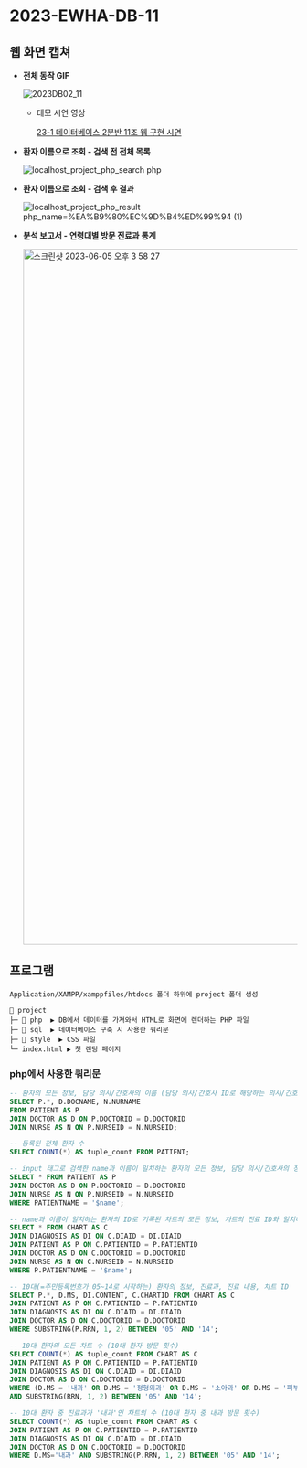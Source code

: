 # 2023-EWHA-DB-11

## 웹 화면 캡쳐

- **전체 동작 GIF**
    
    ![2023DB02_11](https://github.com/529539/2023-EWHA-DB-11/assets/102040717/25c72bea-6f4b-44cc-a19b-9688328f1a56)
    
    - 데모 시연 영상
        
        [23-1 데이터베이스 2분반 11조 웹 구현 시연](https://youtu.be/T5f9OYlKA0k)
        

- **환자 이름으로 조회 - 검색 전 전체 목록**
    
    ![localhost_project_php_search php](https://github.com/529539/2023-EWHA-DB-11/assets/102040717/dc64f3c9-d5a4-4d77-a0e7-340033892752)

    

- **환자 이름으로 조회 - 검색 후 결과**
    
    ![localhost_project_php_result php_name=%EA%B9%80%EC%9D%B4%ED%99%94 (1)](https://github.com/529539/2023-EWHA-DB-11/assets/102040717/b95c1d83-0ae2-4363-b57c-be6830ea179d)


- **분석 보고서 - 연령대별 방문 진료과 통계**

    <img width="1218" alt="스크린샷 2023-06-05 오후 3 58 27" src="https://github.com/529539/2023-EWHA-DB-11/assets/102040717/c91032bd-58cd-4d70-b3cb-a1de70b526c9">
    

## 프로그램

```
Application/XAMPP/xamppfiles/htdocs 폴더 하위에 project 폴더 생성
```

```
📂 project
├─ 📂 php  ▶️ DB에서 데이터를 가져와서 HTML로 화면에 렌더하는 PHP 파일
├─ 📂 sql  ▶️ 데이터베이스 구축 시 사용한 쿼리문
├─ 📂 style  ▶️ CSS 파일
└─ index.html ▶️ 첫 랜딩 페이지
```

### php에서 사용한 쿼리문

```sql
-- 환자의 모든 정보, 담당 의사/간호사의 이름 (담당 의사/간호사 ID로 해당하는 의사/간호사의 이름을 조인)
SELECT P.*, D.DOCNAME, N.NURNAME
FROM PATIENT AS P
JOIN DOCTOR AS D ON P.DOCTORID = D.DOCTORID
JOIN NURSE AS N ON P.NURSEID = N.NURSEID;

-- 등록된 전체 환자 수
SELECT COUNT(*) AS tuple_count FROM PATIENT;
```

```sql
-- input 태그로 검색한 name과 이름이 일치하는 환자의 모든 정보, 담당 의사/간호사의 정보
SELECT * FROM PATIENT AS P
JOIN DOCTOR AS D ON P.DOCTORID = D.DOCTORID
JOIN NURSE AS N ON P.NURSEID = N.NURSEID
WHERE PATIENTNAME = '$name';

-- name과 이름이 일치하는 환자의 ID로 기록된 차트의 모든 정보, 차트의 진료 ID와 일치하는 진료의 정보
SELECT * FROM CHART AS C
JOIN DIAGNOSIS AS DI ON C.DIAID = DI.DIAID
JOIN PATIENT AS P ON C.PATIENTID = P.PATIENTID
JOIN DOCTOR AS D ON C.DOCTORID = D.DOCTORID
JOIN NURSE AS N ON C.NURSEID = N.NURSEID
WHERE P.PATIENTNAME = '$name';
```

```sql
-- 10대(=주민등록번호가 05~14로 시작하는) 환자의 정보, 진료과, 진료 내용, 차트 ID
SELECT P.*, D.MS, DI.CONTENT, C.CHARTID FROM CHART AS C
JOIN PATIENT AS P ON C.PATIENTID = P.PATIENTID
JOIN DIAGNOSIS AS DI ON C.DIAID = DI.DIAID
JOIN DOCTOR AS D ON C.DOCTORID = D.DOCTORID
WHERE SUBSTRING(P.RRN, 1, 2) BETWEEN '05' AND '14';

-- 10대 환자의 모든 차트 수 (10대 환자 방문 횟수)
SELECT COUNT(*) AS tuple_count FROM CHART AS C
JOIN PATIENT AS P ON C.PATIENTID = P.PATIENTID
JOIN DIAGNOSIS AS DI ON C.DIAID = DI.DIAID
JOIN DOCTOR AS D ON C.DOCTORID = D.DOCTORID
WHERE (D.MS = '내과' OR D.MS = '정형외과' OR D.MS = '소아과' OR D.MS = '피부과')
AND SUBSTRING(RRN, 1, 2) BETWEEN '05' AND '14';

-- 10대 환자 중 진료과가 '내과'인 차트의 수 (10대 환자 중 내과 방문 횟수)
SELECT COUNT(*) AS tuple_count FROM CHART AS C
JOIN PATIENT AS P ON C.PATIENTID = P.PATIENTID
JOIN DIAGNOSIS AS DI ON C.DIAID = DI.DIAID
JOIN DOCTOR AS D ON C.DOCTORID = D.DOCTORID
WHERE D.MS='내과' AND SUBSTRING(P.RRN, 1, 2) BETWEEN '05' AND '14';
```
